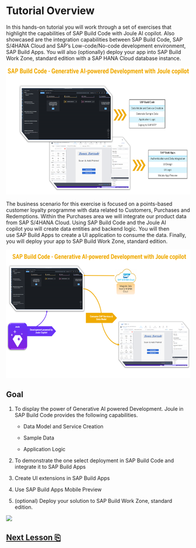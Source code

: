 # Tutorial Overview

In this hands-on tutorial you will work through a set of exercises that highlight the capabilities of SAP Build Code with Joule AI copilot. Also showcased are the integration capabilities between SAP Build Code, SAP S/4HANA Cloud and SAP’s Low-code/No-code development environment, SAP Build Apps. You will also (optionally) deploy your app into SAP Build Work Zone, standard edition with a SAP HANA Cloud database instance.

<img src="images/image1.png" style="width:6.5in;height:3.63125in" />

The business scenario for this exercise is focused on a points-based
customer loyalty programme with data related to Customers, Purchases and
Redemptions. Within the Purchases area we will integrate our product
data from SAP S/4HANA Cloud. Using SAP Build Code and the Joule AI
copilot you will create data entities and backend logic. You will then
use SAP Build Apps to create a UI application to consume the data. Finally, you will deploy
your app to SAP Build Work Zone, standard edition.

<img src="images/image2.png" style="width:6.5in;height:3.65833in" />

<!-- TODO add work zone image -->

## Goal

1. To display the power of Generative AI powered Development. Joule in SAP Build Code provides the following capabilities.

    - Data Model and Service Creation

    - Sample Data

    - Application Logic

2. To demonstrate the one select deployment in SAP Build Code and integrate it to SAP Build Apps

3. Create UI extensions in SAP Build Apps

4. Use SAP Build Apps Mobile Preview

6. (optional) Deploy your solution to SAP Build Work Zone, standard edition.

<img src="images/deom_arch.png" />

<!-- TODO add work zone to image -->

## [Next Lesson ⎘](../ex1/)